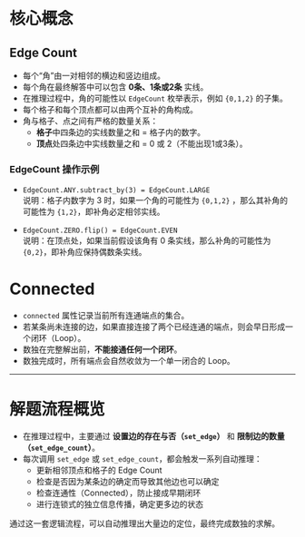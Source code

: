 # 核心概念

## Edge Count

- 每个“角”由一对相邻的横边和竖边组成。
- 每个角在最终解答中可以包含 **0条、1条或2条** 实线。
- 在推理过程中，角的可能性以 `EdgeCount` 枚举表示，例如 `{0,1,2}` 的子集。
- 每个格子和每个顶点都可以由两个互补的角构成。
- 角与格子、点之间有严格的数量关系：
    - **格子**中四条边的实线数量之和 = 格子内的数字。
    - **顶点**处四条边中实线数量之和 = 0 或 2（不能出现1或3条）。

### EdgeCount 操作示例

- `EdgeCount.ANY.subtract_by(3) = EdgeCount.LARGE`  
  说明：格子内数字为 3 时，如果一个角的可能性为 `{0,1,2}` ，那么其补角的可能性为 `{1,2}`，即补角必定相邻实线。

- `EdgeCount.ZERO.flip() = EdgeCount.EVEN`  
  说明：在顶点处，如果当前假设该角有 0 条实线，那么补角的可能性为 `{0,2}`，即补角应保持偶数条实线。

# Connected

- `connected` 属性记录当前所有连通端点的集合。
- 若某条尚未连接的边，如果直接连接了两个已经连通的端点，则会早日形成一个闭环（Loop）。
- 数独在完整解出前，**不能接通任何一个闭环**。
- 数独完成时，所有端点会自然收敛为一个单一闭合的 Loop。

---

# 解题流程概览

- 在推理过程中，主要通过 **设置边的存在与否（`set_edge`）** 和 **限制边的数量（`set_edge_count`）**。
- 每次调用 `set_edge` 或 `set_edge_count`，都会触发一系列自动推理：
    - 更新相邻顶点和格子的 Edge Count
    - 检查是否因为某条边的确定而导致其他边也可以确定
    - 检查连通性（Connected），防止接成早期闭环
    - 进行连锁式的独立信息传播，确定更多边的状态

通过这一套逻辑流程，可以自动推理出大量边的定位，最终完成数独的求解。
